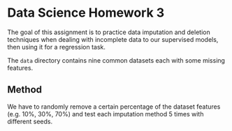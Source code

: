 # Data Science Homework 3
The goal of this assignment is to practice data imputation and
deletion techniques when dealing with incomplete data to our
supervised models, then using it for a regression task.

The `data` directory contains nine common datasets each with
some missing features.

## Method
We have to randomly remove a certain percentage of the 
dataset features (e.g. 10%, 30%, 70%) and test each 
imputation method 5 times with different seeds.

